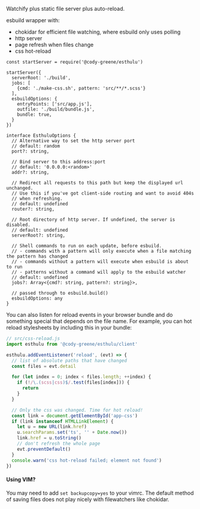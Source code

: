 Watchify plus static file server plus auto-reload.

esbuild wrapper with:
- chokidar for efficient file watching, where esbuild only uses polling
- http server
- page refresh when files change
- css hot-reload

```
const startServer = require('@cody-greene/esthulu')

startServer({
  serverRoot: './build',
  jobs: [
    {cmd: './make-css.sh', pattern: 'src/**/*.scss'}
  ],
  esbuildOptions: {
    entryPoints: ['src/app.js'],
    outfile: './build/bundle.js',
    bundle: true,
  }
})

interface EsthuluOptions {
  // Alternative way to set the http server port
  // default: random
  port?: string,

  // Bind server to this address:port
  // default: '0.0.0.0:<random>'
  addr?: string,

  // Redirect all requests to this path but keep the displayed url unchanged.
  // Use this if you've got client-side routing and want to avoid 404s
  // when refreshing.
  // default: undefined
  router?: string,

  // Root directory of http server. If undefined, the server is disabled.
  // default: undefined
  serverRoot?: string,

  // Shell commands to run on each update, before esbuild.
  // - commands with a pattern will only execute when a file matching the pattern has changed
  // - commands without a pattern will execute when esbuild is about to run
  // - patterns without a command will apply to the esbuild watcher
  // default: undefined
  jobs?: Array<{cmd?: string, pattern?: string}>,

  // passed through to esbuild.build()
  esbuildOptions: any
}
```

You can also listen for reload events in your browser bundle and do something special that depends on the file name. For example, you can hot reload stylesheets by including this in your bundle:
```javascript
// src/css-reload.js
import esthulu from '@cody-greene/esthulu/client'

esthulu.addEventListener('reload', (evt) => {
  // list of absolute paths that have changed
  const files = evt.detail

  for (let index = 0; index < files.length; ++index) {
    if (!/\.(scss|css)$/.test(files[index])) {
      return
    }
  }

  // Only the css was changed. Time for hot reload!
  const link = document.getElementById('app-css')
  if (link instanceof HTMLLinkElement) {
    let u = new URL(link.href)
    u.searchParams.set('ts', '' + Date.now())
    link.href = u.toString()
    // don't refresh the whole page
    evt.preventDefault()
  }
  console.warn('css hot-reload failed; element not found')
})
```

#### Using VIM?
You may need to add `set backupcopy=yes` to your vimrc. The default method of saving files does not play nicely with filewatchers like chokidar.
